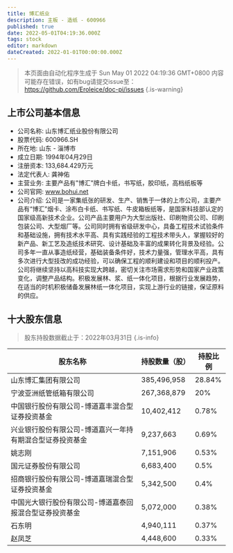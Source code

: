 ```yaml
---
title: 博汇纸业
description: 主板 - 造纸 - 600966
published: true
date: 2022-05-01T04:19:36.000Z
tags: stock
editor: markdown
dateCreated: 2022-01-01T00:00:00.000Z
---
```


> 本页面由自动化程序生成于 Sun May 01 2022 04:19:36 GMT+0800
> 内容可能存在错误，如有bug请提交issue至：https://github.com/Eroleice/doc-pi/issues
{.is-warning}

## 上市公司基本信息
- 公司名称: 山东博汇纸业股份有限公司
- 股票代码: 600966.SH
- 所在地: 山东 - 淄博市
- 成立日期: 1994年04月29日
- 注册资本: 133,684.429万元
- 法定代表人: 龚神佑
- 主营业务: 主要产品有"博汇"牌白卡纸，书写纸，胶印纸，高档纸板等
- 公司官网: www.bohui.net
- 公司介绍: 公司是一家集纸张的研发、生产、销售于一体的上市公司，主要产品有“博汇”烟卡、涂布白卡纸、书写纸、牛皮箱板纸等，是国家科技部认定的国家级高新技术企业。公司产品主要用户为大型出版社、印刷物资公司、印刷包装公司、大型烟厂等。公司同时拥有省级研发中心，具备工程技术试验条件和基础设施，拥有技术水平高、具有实践经验的工程技术带头人，掌握较好的新产品、新工艺及造纸技术研究、设计基础及丰富的成果转化背景及经验。公司多年一直从事造纸经营，基础装备条件好，技术力量强，管理水平高，具有多次进行大型技改的成功经验，可以确保工程的顺利建设和项目的顺利投产。公司将继续坚持以高科技实现大跨越，密切关注市场需求形势和国家产业政策变化，调整产品结构。积极发展林、浆、纸一体化项目，根据行业发展趋势，在适当的时机积极储备发展林纸一体化项目，实现上游行业的链接，保证原料的供应。


## 十大股东信息
> 股东持股数据截止于：2022年03月31日
{.is-info}

| 股东名称 | 持股数量（股） | 持股比例 |
| --- | --- | --- |
| 山东博汇集团有限公司 | 385,496,958 | 28.84% |
| 宁波亚洲纸管纸箱有限公司 | 267,368,879 | 20% |
| 中国银行股份有限公司-博道嘉丰混合型证券投资基金 | 10,402,412 | 0.78% |
| 兴业银行股份有限公司-博道嘉兴一年持有期混合型证券投资基金 | 9,237,663 | 0.69% |
| 姚志刚 | 7,151,906 | 0.53% |
| 国元证券股份有限公司 | 6,683,400 | 0.5% |
| 招商银行股份有限公司-博道嘉瑞混合型证券投资基金 | 5,342,500 | 0.4% |
| 中国光大银行股份有限公司-博道嘉泰回报混合型证券投资基金 | 5,072,000 | 0.38% |
| 石东明 | 4,940,111 | 0.37% |
| 赵凤芝 | 4,448,600 | 0.33% |




